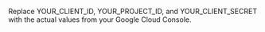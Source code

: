 Replace YOUR_CLIENT_ID, YOUR_PROJECT_ID, and YOUR_CLIENT_SECRET with the actual values from your Google Cloud Console.